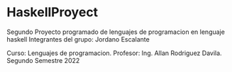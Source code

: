 # HaskellProyect
Segundo Proyecto programado de lenguajes de programacion en lenguaje haskell
Integrantes del grupo:
  Jordano Escalante
  
Curso: Lenguajes de programacion.
Profesor: Ing. Allan Rodriguez Davila.
Segundo Semestre 2022

